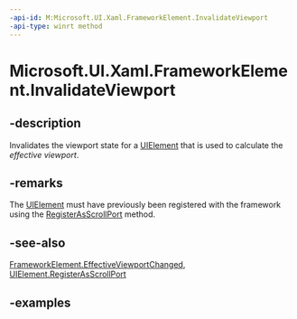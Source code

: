 ```yaml
---
-api-id: M:Microsoft.UI.Xaml.FrameworkElement.InvalidateViewport
-api-type: winrt method
---
```


<!-- Method syntax.
public void FrameworkElement.InvalidateViewport()
-->

# Microsoft.UI.Xaml.FrameworkElement.InvalidateViewport

## -description

Invalidates the viewport state for a [UIElement](uielement.md) that is used to calculate the *effective viewport*.

## -remarks

The [UIElement](uielement.md) must have previously been registered with the framework using the [RegisterAsScrollPort](uielement_registerasscrollport_1539448450.md) method.

## -see-also

[FrameworkElement.EffectiveViewportChanged](frameworkelement_effectiveviewportchanged.md), [UIElement.RegisterAsScrollPort](uielement_registerasscrollport_1539448450.md)

## -examples

